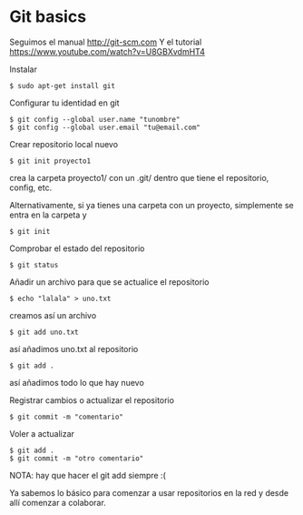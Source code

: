 
# Git basics

Seguimos el manual
http://git-scm.com
Y el tutorial https://www.youtube.com/watch?v=U8GBXvdmHT4

Instalar

 	$ sudo apt-get install git

Configurar tu identidad en git

 	$ git config --global user.name "tunombre"
 	$ git config --global user.email "tu@email.com"

Crear repositorio local nuevo

	$ git init proyecto1 

crea la carpeta proyecto1/ con un .git/ dentro que tiene el repositorio, config, etc.

Alternativamente, si ya tienes una carpeta con un proyecto, simplemente se entra en la carpeta y 

 	$ git init

Comprobar el estado del repositorio

 	$ git status

Añadir un archivo para que se actualice el repositorio

 	$ echo "lalala" > uno.txt

creamos así un archivo

 	$ git add uno.txt

así añadimos uno.txt al repositorio

 	$ git add . 

así añadimos todo lo que hay nuevo

Registrar cambios o actualizar el repositorio

 	$ git commit -m "comentario"

Voler a actualizar

 	$ git add .
 	$ git commit -m "otro comentario"

NOTA: hay que hacer el git add siempre :(

Ya sabemos lo básico para comenzar a usar repositorios en la red y desde allí comenzar a colaborar. 
